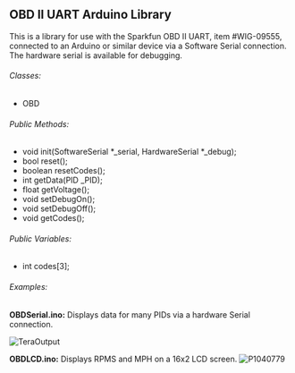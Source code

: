 ## OBD II UART Arduino Library
 This is a library for use with the Sparkfun OBD II UART, item #WIG-09555, connected to an Arduino or similar device via a Software Serial connection.  The hardware serial is available for debugging.
 
###### Classes:  
* OBD
 
###### Public Methods:
* void init(SoftwareSerial *_serial, HardwareSerial *_debug);
* bool reset();
* boolean resetCodes();
* int getData(PID _PID);
* float getVoltage();
* void setDebugOn();
* void setDebugOff();
* void getCodes();

###### Public Variables:
* int codes[3];

###### Examples:
 **OBDSerial.ino:**  Displays data for many PIDs via a hardware Serial connection.
 
![TeraOutput](https://user-images.githubusercontent.com/2449263/185819989-9eca9f44-4e98-4654-90e2-85a8b1f94b36.png)

**OBDLCD.ino:**  Displays RPMS and MPH on a 16x2 LCD screen.
![P1040779](https://user-images.githubusercontent.com/2449263/184568562-807107c8-3e03-4241-9224-d3f49d5f2dc0.JPG)
